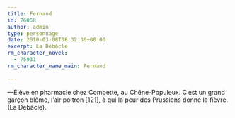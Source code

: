 ```yaml
---
title: Fernand
id: 76858
author: admin
type: personnage
date: 2010-03-08T08:32:36+00:00
excerpt: La Débâcle
rm_character_novel:
  - 75931
rm_character_name_main: Fernand

---
```

—Élève en pharmacie chez Combette, au Chêne-Populeux. C&rsquo;est un grand garçon blême, l&rsquo;air poltron [121], à qui la peur des Prussiens donne la fièvre. (La Débâcle).